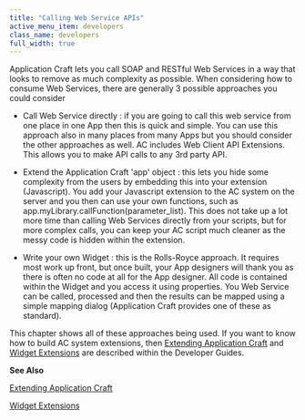 ```yaml
---
title: "Calling Web Service APIs"
active_menu_item: developers
class_name: developers
full_width: true
---
```



Application Craft lets you call SOAP and RESTful Web Services in a way that looks to remove as much complexity as possible. When considering how to consume Web Services, there are generally 3 possible approaches you could consider

 - Call Web Service directly : if you are going to call this web service from one place in one App then this is quick and simple. You can use this approach also in many places from many Apps but you should consider the other approaches as well. AC includes Web Client API Extensions. This allows you to make API calls to any 3rd party API.

 - Extend the Application Craft 'app' object : this lets you hide some complexity from the users by embedding this into your extension (Javascript). You add your Javascript extension to the AC system on the server and you then can use your own functions, such as app.myLibrary.callFunction(parameter\_list). This does not take up a lot more time than calling Web Services directly from your scripts, but for more complex calls, you can keep your AC script much cleaner as the messy code is hidden within the extension.

 - Write your own Widget : this is the Rolls-Royce approach. It requires most work up front, but once built, your App designers will thank you as there is often no code at all for the App designer. All code is contained within the Widget and you access it using properties. You Web Service can be called, processed and then the results can be mapped using a simple mapping dialog (Application Craft provides one of these as standard).

This chapter shows all of these approaches being used. If you want to know how to build AC system extensions, then [Extending Application Craft](../../../../adding-widgets-and-api-methods/) and [Widget Extensions](../../../../adding-widgets-and-api-methods/adding-your-own-widgets-to-application-craft/) are described within the Developer Guides.

**See Also**

[Extending Application Craft](../../../../adding-widgets-and-api-methods/)

[Widget Extensions](../../../../adding-widgets-and-api-methods/adding-your-own-widgets-to-application-craft/)

